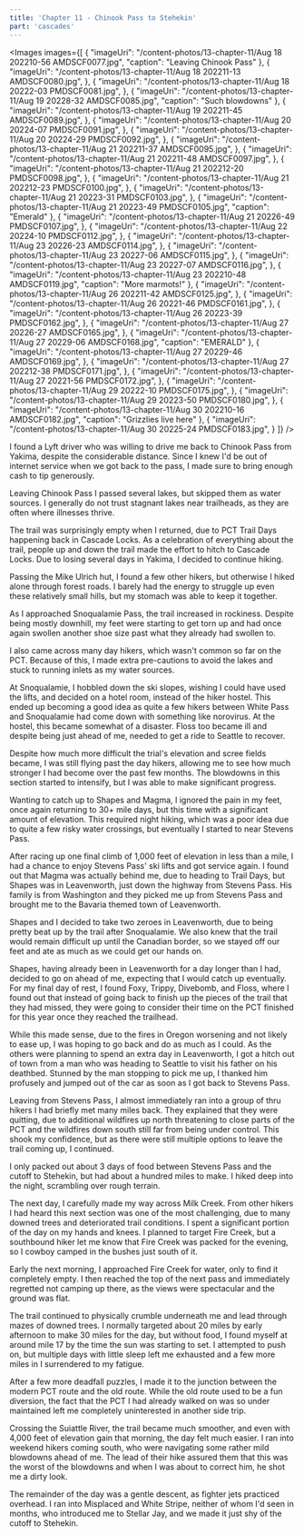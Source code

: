 ```yaml
---
title: 'Chapter 11 - Chinook Pass to Stehekin'
part: 'cascades'
---
```


<script lang="ts">
import Images from '$lib/components/Images.svelte';
</script>

<Images images={[
{
"imageUri": "/content-photos/13-chapter-11/Aug 18 202210-56 AMDSCF0077.jpg",
"caption": "Leaving Chinook Pass"
},
{
"imageUri": "/content-photos/13-chapter-11/Aug 18 202211-13 AMDSCF0080.jpg",
},
{
"imageUri": "/content-photos/13-chapter-11/Aug 18 20222-03 PMDSCF0081.jpg",
},
{
"imageUri": "/content-photos/13-chapter-11/Aug 19 20228-32 AMDSCF0085.jpg",
"caption": "Such blowdowns"
},
{
"imageUri": "/content-photos/13-chapter-11/Aug 19 202211-45 AMDSCF0089.jpg",
},
{
"imageUri": "/content-photos/13-chapter-11/Aug 20 20224-07 PMDSCF0091.jpg",
},
{
"imageUri": "/content-photos/13-chapter-11/Aug 20 20224-29 PMDSCF0092.jpg",
},
{
"imageUri": "/content-photos/13-chapter-11/Aug 21 202211-37 AMDSCF0095.jpg",
},
{
"imageUri": "/content-photos/13-chapter-11/Aug 21 202211-48 AMDSCF0097.jpg",
},
{
"imageUri": "/content-photos/13-chapter-11/Aug 21 202212-20 PMDSCF0098.jpg",
},
{
"imageUri": "/content-photos/13-chapter-11/Aug 21 202212-23 PMDSCF0100.jpg",
},
{
"imageUri": "/content-photos/13-chapter-11/Aug 21 20223-31 PMDSCF0103.jpg",
},
{
"imageUri": "/content-photos/13-chapter-11/Aug 21 20223-49 PMDSCF0105.jpg",
"caption": "Emerald"
},
{
"imageUri": "/content-photos/13-chapter-11/Aug 21 20226-49 PMDSCF0107.jpg",
},
{
"imageUri": "/content-photos/13-chapter-11/Aug 22 20224-10 PMDSCF0112.jpg",
},
{
"imageUri": "/content-photos/13-chapter-11/Aug 23 20226-23 AMDSCF0114.jpg",
},
{
"imageUri": "/content-photos/13-chapter-11/Aug 23 20227-06 AMDSCF0115.jpg",
},
{
"imageUri": "/content-photos/13-chapter-11/Aug 23 20227-07 AMDSCF0116.jpg",
},
{
"imageUri": "/content-photos/13-chapter-11/Aug 23 202210-48 AMDSCF0119.jpg",
"caption": "More marmots!"
},
{
"imageUri": "/content-photos/13-chapter-11/Aug 26 202211-42 AMDSCF0125.jpg",
},
{
"imageUri": "/content-photos/13-chapter-11/Aug 26 20221-46 PMDSCF0161.jpg",
},
{
"imageUri": "/content-photos/13-chapter-11/Aug 26 20223-39 PMDSCF0162.jpg",
},
{
"imageUri": "/content-photos/13-chapter-11/Aug 27 20226-27 AMDSCF0165.jpg",
},
{
"imageUri": "/content-photos/13-chapter-11/Aug 27 20229-06 AMDSCF0168.jpg",
"caption": "EMERALD"
},
{
"imageUri": "/content-photos/13-chapter-11/Aug 27 20229-46 AMDSCF0169.jpg",
},
{
"imageUri": "/content-photos/13-chapter-11/Aug 27 202212-38 PMDSCF0171.jpg",
},
{
"imageUri": "/content-photos/13-chapter-11/Aug 27 20221-56 PMDSCF0172.jpg",
},
{
"imageUri": "/content-photos/13-chapter-11/Aug 29 20222-10 PMDSCF0175.jpg",
},
{
"imageUri": "/content-photos/13-chapter-11/Aug 29 20223-50 PMDSCF0180.jpg",
},
{
"imageUri": "/content-photos/13-chapter-11/Aug 30 202210-16 AMDSCF0182.jpg",
"caption": "Grizzlies live here"
},
{
"imageUri": "/content-photos/13-chapter-11/Aug 30 20225-24 PMDSCF0183.jpg",
}
]} />

I found a Lyft driver who was willing to drive me back to Chinook Pass from Yakima, despite the considerable distance.
Since I knew I'd be out of internet service when we got back to the pass, I made sure to bring enough cash to tip
generously.

Leaving Chinook Pass I passed several lakes, but skipped them as water sources. I generally do not trust stagnant lakes
near trailheads, as they are often where illnesses thrive.

The trail was surprisingly empty when I returned, due to PCT Trail Days happening back in Cascade Locks. As a
celebration of everything about the trail, people up and down the trail made the effort to hitch to Cascade Locks. Due
to losing several days in Yakima, I decided to continue hiking.

Passing the Mike Ulrich hut, I found a few other hikers, but otherwise I hiked alone through forest roads. I barely had
the energy to struggle up even these relatively small hills, but my stomach was able to keep it together.

As I approached Snoqualamie Pass, the trail increased in rockiness. Despite being mostly downhill, my feet were starting
to get torn up and had once again swollen another shoe size past what they already had swollen to.

I also came across many day hikers, which wasn't common so far on the PCT. Because of this, I made extra pre-cautions to
avoid the lakes and stuck to running inlets as my water sources.

At Snoqualamie, I hobbled down the ski slopes, wishing I could have used the lifts, and decided on a hotel room, instead
of the hiker hostel. This ended up becoming a good idea as quite a few hikers between White Pass and Snoqualamie had
come down with something like norovirus. At the hostel, this became somewhat of a disaster. Floss too became ill and
despite being just ahead of me, needed to get a ride to Seattle to recover.

Despite how much more difficult the trial's elevation and scree fields became, I was still flying past the day hikers,
allowing me to see how much stronger I had become over the past few months. The blowdowns in this section started to
intensify, but I was able to make significant progress.

Wanting to catch up to Shapes and Magma, I ignored the pain in my feet, once again returning to 30+ mile days, but this
time with a significant amount of elevation. This required night hiking, which was a poor idea due to quite a few risky
water crossings, but eventually I started to near Stevens Pass.

After racing up one final climb of 1,000 feet of elevation in less than a mile, I had a chance to enjoy Stevens Pass'
ski lifts and got service again. I found out that Magma was actually behind me, due to heading to Trail Days, but Shapes
was in Leavenworth, just down the highway from Stevens Pass. His family is from Washington and they picked me up from
Stevens Pass and brought me to the Bavaria themed town of Leavenworth.

Shapes and I decided to take two zeroes in Leavenworth, due to being pretty beat up by the trail after Snoqualamie. We
also knew that the trail would remain difficult up until the Canadian border, so we stayed off our feet and ate as much
as we could get our hands on.

Shapes, having already been in Leavenworth for a day longer than I had, decided to go on ahead of me, expecting that I
would catch up eventually. For my final day of rest, I found Foxy, Trippy, Divebomb, and Floss, where I found out that
instead of going back to finish up the pieces of the trail that they had missed, they were going to consider their time
on the PCT finished for this year once they reached the trailhead.

While this made sense, due to the fires in Oregon worsening and not likely to ease up, I was hoping to go back and do as
much as I could. As the others were planning to spend an extra day in Leavenworth, I got a hitch out of town from a man
who was heading to Seattle to visit his father on his deathbed. Stunned by the man stopping to pick me up, I thanked him
profusely and jumped out of the car as soon as I got back to Stevens Pass.

Leaving from Stevens Pass, I almost immediately ran into a group of thru hikers I had briefly met many miles back. They
explained that they were quitting, due to additional wildfires up north threatening to close parts of the PCT and the
wildfires down south still far from being under control. This shook my confidence, but as there were still multiple
options to leave the trail coming up, I continued.

I only packed out about 3 days of food between Stevens Pass and the cutoff to Stehekin, but had about a hundred miles to
make. I hiked deep into the night, scrambling over rough terrain.

The next day, I carefully made my way across Milk Creek. From other hikers I had heard this next section was one of the
most challenging, due to many downed trees and deteriorated trail conditions. I spent a significant portion of the day
on my hands and knees. I planned to target Fire Creek, but a southbound hiker let me know that Fire Creek was packed for
the evening, so I cowboy camped in the bushes just south of it.

Early the next morning, I approached Fire Creek for water, only to find it completely empty. I then reached the top of
the next pass and immediately regretted not camping up there, as the views were spectacular and the ground was flat.

The trail continued to physically crumble underneath me and lead through mazes of downed trees. I normally targeted
about 20 miles by early afternoon to make 30 miles for the day, but without food, I found myself at around mile 17 by
the time the sun was starting to set. I attempted to push on, but multiple days with little sleep left me exhausted and
a few more miles in I surrendered to my fatigue.

After a few more deadfall puzzles, I made it to the junction between the modern PCT route and the old route. While the
old route used to be a fun diversion, the fact that the PCT I had already walked on was so under maintained left me
completely uninterested in another side trip.

Crossing the Suiattle River, the trail became much smoother, and even with 4,000 feet of elevation gain that morning,
the day felt much easier. I ran into weekend hikers coming south, who were navigating some rather mild blowdowns ahead
of me. The lead of their hike assured them that this was the worst of the blowdowns and when I was about to correct him,
he shot me a dirty look.

The remainder of the day was a gentle descent, as fighter jets practiced overhead. I ran into Misplaced and White
Stripe, neither of whom I'd seen in months, who introduced me to Stellar Jay, and we made it just shy of the cutoff to
Stehekin.

